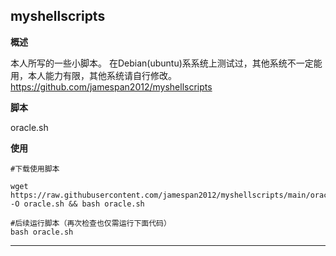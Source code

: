 myshellscripts
---------------
**概述**

本人所写的一些小脚本。
在Debian(ubuntu)系系统上测试过，其他系统不一定能用，本人能力有限，其他系统请自行修改。
https://github.com/jamespan2012/myshellscripts

**脚本**

 oracle.sh
 
 **使用**
 
    #下载使用脚本
    
    wget https://raw.githubusercontent.com/jamespan2012/myshellscripts/main/oracle.sh -O oracle.sh && bash oracle.sh

    #后续运行脚本（再次检查也仅需运行下面代码）
    bash oracle.sh
    
----------
